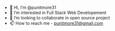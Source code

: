 - 👋 Hi, I’m @punitmore31
- 👀 I’m interested in Full Stack Web Developement
- 💞️ I’m looking to collaborate in open source project
- 📫 How to reach me - punitmore31@gmail.com

<!---
Punit-More31/Punit-More31 is a ✨ special ✨ repository because its `README.md` (this file) appears on your GitHub profile.
You can click the Preview link to take a look at your changes.
--->
